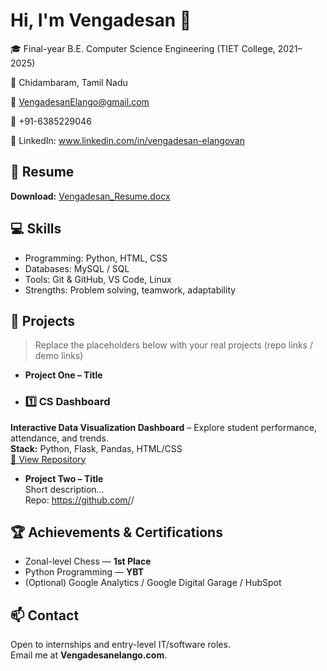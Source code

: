 # Hi, I'm Vengadesan 👋

🎓 Final-year B.E. Computer Science Engineering (TIET College, 2021–2025)

📍 Chidambaram, Tamil Nadu  

📧 VengadesanElango@gmail.com 

📱 +91-6385229046 

🔗 LinkedIn: www.linkedin.com/in/vengadesan-elangovan<your-handle>


## 📂 Resume
**Download:** [Vengadesan_Resume.docx](./Vengadesan_Resume.docx)

## 💻 Skills
- Programming: Python,  HTML, CSS
- Databases: MySQL / SQL
- Tools: Git & GitHub, VS Code, Linux
- Strengths: Problem solving, teamwork, adaptability

## 🚀 Projects
> Replace the placeholders below with your real projects (repo links / demo links)

- **Project One – Title**
- ### 1️⃣ CS Dashboard
**Interactive Data Visualization Dashboard** – Explore student performance, attendance, and trends.  
**Stack:** Python, Flask, Pandas, HTML/CSS  
[🔗 View Repository](https://github.com/Vengadesanelangovan/Data-Visualization-Dashboard)

- **Project Two – Title**  
  Short description…  
  Repo: https://github.com/<your-username>/<repo-name>

## 🏆 Achievements & Certifications
- Zonal-level Chess — **1st Place**
- Python Programming — **YBT**
- (Optional) Google Analytics / Google Digital Garage / HubSpot

## 📫 Contact
Open to internships and entry-level IT/software roles.  
Email me at **Vengadesanelango.com**.
